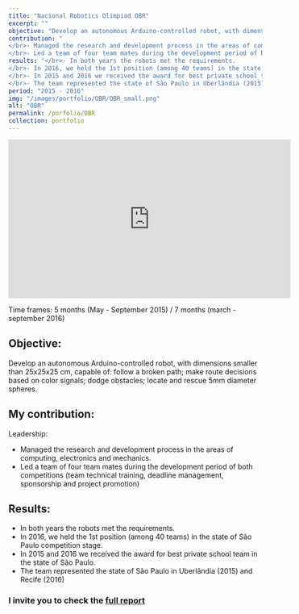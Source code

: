 ```yaml
---
title: "Nacional Robotics Olimpiad OBR"
excerpt: ""
objective: "Develop an autonomous Arduino-controlled robot, with dimensions smaller than 25x25x25 cm, capable of: follow a broken path; make route decisions based on color signals; dodge obstacles; locate and rescue 5mm diameter spheres."
contribution: "
</br>- Managed the research and development process in the areas of computing, electronics and mechanics.
</br>- Led a team of four team mates during the development period of both competitions (team technical training, deadline management, sponsorship and project promotion)"
results: "</br>- In both years the robots met the requirements.
</br>- In 2016, we held the 1st position (among 40 teams) in the state of São Paulo competition stage.
</br>- In 2015 and 2016 we received the award for best private school team in the state of São Paulo.
</br>- The team represented the state of São Paulo in Uberlândia (2015) and Recife (2016) "
period: "2015 - 2016"
img: "/images/portfolio/OBR/OBR_small.png"
alt: "OBR"
permalink: /porfolio/OBR
collection: portfolio
---
```


<iframe width="560" height="315" src="https://www.youtube.com/embed/BvduMs__dOg" title="YouTube video player" frameborder="0" allow="accelerometer; autoplay; clipboard-write; encrypted-media; gyroscope; picture-in-picture" allowfullscreen></iframe>

Time frames:  5 months (May - September 2015) / 7 months (march - september 2016)
## Objective:
Develop an autonomous Arduino-controlled robot, with dimensions smaller than 25x25x25 cm, capable of: follow a broken path; make route decisions based on color signals; dodge obstacles; locate and rescue 5mm diameter spheres.

## My contribution:
Leadership: 
- Managed the research and development process in the areas of computing, electronics and mechanics.
- Led a team of four team mates during the development period of both competitions (team technical training, deadline management, sponsorship and project promotion)

## Results:
- In both years the robots met the requirements.
- In 2016, we held the 1st position (among 40 teams) in the state of São Paulo competition stage.
- In 2015 and 2016 we received the award for best private school team in the state of São Paulo.
- The team represented the state of São Paulo in Uberlândia (2015) and Recife (2016) 

### I invite you to check the [full report](/files/portfolio_ORB.pdf)